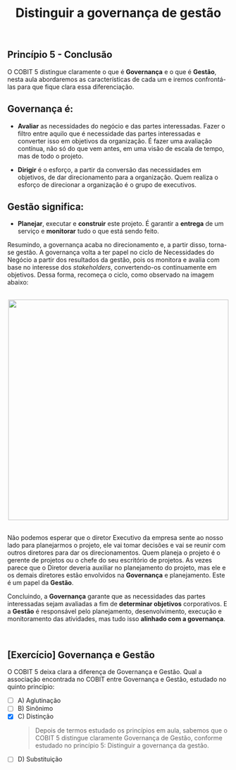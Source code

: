 <div align="center">

  # Distinguir a governança de gestão

</div>

<br>

## Princípio 5 - Conclusão

O COBIT 5 distingue claramente o que é **Governança** e o que é **Gestão**, nesta aula abordaremos as características de cada um e iremos confrontá-las para que fique clara essa diferenciação.

## Governança é:

- **Avaliar** as necessidades do negócio e das partes interessadas. Fazer o filtro entre aquilo que é necessidade das partes interessadas e converter isso em objetivos da organização. É fazer uma avaliação contínua, não só do que vem antes, em uma visão de escala de tempo, mas de todo o projeto.

- **Dirigir** é o esforço, a partir da conversão das necessidades em objetivos, de dar direcionamento para a organização. Quem realiza o esforço de direcionar a organização é o grupo de executivos.

## Gestão significa:

- **Planejar**, executar e **construir** este projeto. É garantir a **entrega** de um serviço e **monitorar** tudo o que está sendo feito. 

Resumindo, a governança acaba no direcionamento e, a partir disso, torna-se gestão. A governança volta a ter papel no ciclo de Necessidades do Negócio a partir dos resultados da gestão, pois os monitora e avalia com base no interesse dos *stakeholders*, convertendo-os continuamente em objetivos. Dessa forma, recomeça o ciclo, como observado na imagem abaixo:

<br>

<div align="center">

  <img src="images/necessidades-do-negocio.jfif" width="500">

</div>

<br>

Não podemos esperar que o diretor Executivo da empresa sente ao nosso lado para planejarmos o projeto, ele vai tomar decisões e vai se reunir com outros diretores para dar os direcionamentos. Quem planeja o projeto é o gerente de projetos ou o chefe do seu escritório de projetos. As vezes parece que o Diretor deveria auxiliar no planejamento do projeto, mas ele e os demais diretores estão envolvidos na **Governança** e planejamento. Este é um papel da **Gestão**.

Concluindo, a **Governança** garante que as necessidades das partes interessadas sejam avaliadas a fim de **determinar objetivos** corporativos. E a **Gestão** é responsável pelo planejamento, desenvolvimento, execução e monitoramento das atividades, mas tudo isso **alinhado com a governança**.

<br>

## [Exercício] Governança e Gestão

O COBIT 5 deixa clara a diferença de Governança e Gestão. Qual a associação encontrada no COBIT entre Governança e Gestão, estudado no quinto princípio:

- [ ] A) Aglutinação
- [ ] B) Sinônimo
- [x] C) Distinção
  > Depois de termos estudado os princípios em aula, sabemos que o COBIT 5 distingue claramente Governança de Gestão, conforme estudado no princípio 5: Distinguir a governança da gestão.
- [ ] D) Substituição